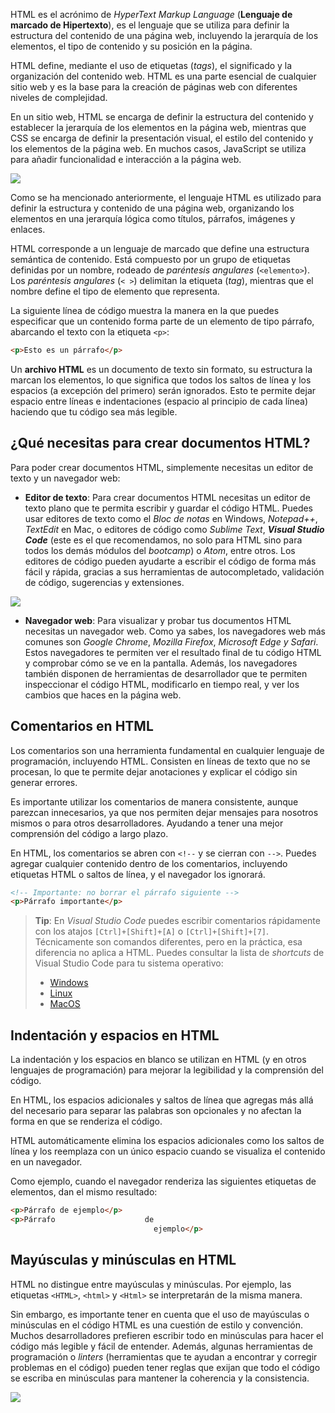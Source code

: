 HTML es el acrónimo de _HyperText Markup Language_ (**Lenguaje de marcado de Hipertexto**), es el lenguaje que se utiliza para definir la estructura del contenido de una página web, incluyendo la jerarquía de los elementos, el tipo de contenido y su posición en la página.

HTML define, mediante el uso de etiquetas (_tags_), el significado y la organización del contenido web. HTML es una parte esencial de cualquier sitio web y es la base para la creación de páginas web con diferentes niveles de complejidad.

En un sitio web, HTML se encarga de definir la estructura del contenido y establecer la jerarquía de los elementos en la página web, mientras que CSS se encarga de definir la presentación visual, el estilo del contenido y los elementos de la página web. En muchos casos, JavaScript se utiliza para añadir funcionalidad e interacción a la página web.

![](./images/HTML_CSS_JS.png)

Como se ha mencionado anteriormente, el lenguaje HTML es utilizado para definir la estructura y contenido de una página web, organizando los elementos en una jerarquía lógica como títulos, párrafos, imágenes y enlaces.

HTML corresponde a un lenguaje de marcado que define una estructura semántica de contenido. Está compuesto por un grupo de etiquetas definidas por un nombre, rodeado de _paréntesis angulares_ (`<elemento>`). Los _paréntesis angulares_ (`< >`) delimitan la etiqueta (_tag_), mientras que el nombre define el tipo de elemento que representa.

La siguiente línea de código muestra la manera en la que puedes especificar que un contenido forma parte de un elemento de tipo párrafo, abarcando el texto con la etiqueta `<p>`:

```html
<p>Esto es un párrafo</p>
```

Un **archivo HTML** es un documento de texto sin formato, su estructura la marcan los elementos, lo que significa que todos los saltos de línea y los espacios (a excepción del primero) serán ignorados. Esto te permite dejar espacio entre líneas e indentaciones (espacio al principio de cada línea) haciendo que tu código sea más legible.


## ¿Qué necesitas para crear documentos HTML?

Para poder crear documentos HTML, simplemente necesitas un editor de texto y un navegador web:

- **Editor de texto**: Para crear documentos HTML necesitas un editor de texto plano que te permita escribir y guardar el código HTML. Puedes usar editores de texto como el _Bloc de notas_ en Windows, _Notepad++_, _TextEdit_ en Mac, o editores de código como _Sublime Text_, **_Visual Studio Code_** (este es el que recomendamos, no solo para HTML sino para todos los demás módulos del _bootcamp_) o _Atom_, entre otros. Los editores de código pueden ayudarte a escribir el código de forma más fácil y rápida, gracias a sus herramientas de autocompletado, validación de código, sugerencias y extensiones.

![](./images/code_editors.png)

- **Navegador web**: Para visualizar y probar tus documentos HTML necesitas un navegador web. Como ya sabes, los navegadores web más comunes son _Google Chrome_, _Mozilla Firefox_, _Microsoft Edge y_ _Safari_. Estos navegadores te permiten ver el resultado final de tu código HTML y comprobar cómo se ve en la pantalla. Además, los navegadores también disponen de herramientas de desarrollador que te permiten inspeccionar el código HTML, modificarlo en tiempo real, y ver los cambios que haces en la página web.
   

## Comentarios en HTML

Los comentarios son una herramienta fundamental en cualquier lenguaje de programación, incluyendo HTML. Consisten en líneas de texto que no se procesan, lo que te permite dejar anotaciones y explicar el código sin generar errores.

Es importante utilizar los comentarios de manera consistente, aunque parezcan innecesarios, ya que nos permiten dejar mensajes para nosotros mismos o para otros desarrolladores. Ayudando a tener una mejor comprensión del código a largo plazo.

En HTML, los comentarios se abren con `<!--` y se cierran con `-->`. Puedes agregar cualquier contenido dentro de los comentarios, incluyendo etiquetas HTML o saltos de línea, y el navegador los ignorará.

```HTML
<!-- Importante: no borrar el párrafo siguiente -->
<p>Párrafo importante</p>
```

> **Tip**: En _Visual Studio Code_ puedes escribir comentarios rápidamente con los atajos `[Ctrl]+[Shift]+[A]` o `[Ctrl]+[Shift]+[7]`. Técnicamente son comandos diferentes, pero en la práctica, esa diferencia no aplica a HTML. Puedes consultar la lista de _shortcuts_ de Visual Studio Code para tu sistema operativo:  
> - [Windows](https://code.visualstudio.com/shortcuts/keyboard-shortcuts-windows.pdf)  
> - [Linux](https://code.visualstudio.com/shortcuts/keyboard-shortcuts-linux.pdf)  
> - [MacOS](https://code.visualstudio.com/shortcuts/keyboard-shortcuts-macos.pdf)
  

## Indentación y espacios en HTML

La indentación y los espacios en blanco se utilizan en HTML (y en otros lenguajes de programación) para mejorar la legibilidad y la comprensión del código.

En HTML, los espacios adicionales y saltos de línea que agregas más allá del necesario para separar las palabras son opcionales y no afectan la forma en que se renderiza el código.

HTML automáticamente elimina los espacios adicionales como los saltos de línea y los reemplaza con un único espacio cuando se visualiza el contenido en un navegador.

Como ejemplo, cuando el navegador renderiza las siguientes etiquetas de elementos, dan el mismo resultado:

```HTML
<p>Párrafo de ejemplo</p>
<p>Párrafo                    de 
								ejemplo</p>
```  


## Mayúsculas y minúsculas en HTML

HTML no distingue entre mayúsculas y minúsculas. Por ejemplo, las etiquetas `<HTML>`, `<html>` y `<Html>` se interpretarán de la misma manera.

Sin embargo, es importante tener en cuenta que el uso de mayúsculas o minúsculas en el código HTML es una cuestión de estilo y convención. Muchos desarrolladores prefieren escribir todo en minúsculas para hacer el código más legible y fácil de entender. Además, algunas herramientas de programación o _linters_ (herramientas que te ayudan a encontrar y corregir problemas en el código) pueden tener reglas que exijan que todo el código se escriba en minúsculas para mantener la coherencia y la consistencia.

![](./images/hab_tip_1.png)
